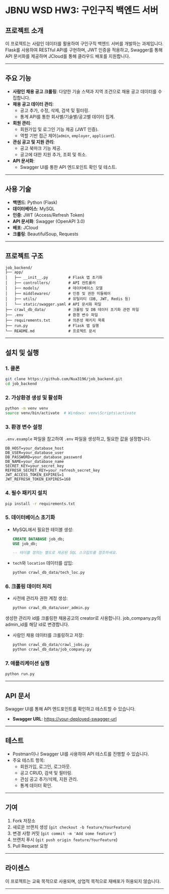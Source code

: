 # JBNU WSD HW3: 구인구직 백엔드 서버

## 프로젝트 소개
이 프로젝트는 사람인 데이터를 활용하여 구인구직 백엔드 서버를 개발하는 과제입니다. Flask를 사용하여 RESTful API를 구현하며, JWT 인증을 적용하고, Swagger를 통해 API 문서화를 제공하며 JCloud를 통해 클라우드 배포를 지원합니다.

---

## 주요 기능
- **사람인 채용 공고 크롤링**: 다양한 기술 스택과 지역 조건으로 채용 공고 데이터를 수집합니다.
- **채용 공고 데이터 관리**:
  - 공고 추가, 수정, 삭제, 검색 및 필터링.
  - 통계 API를 통한 회사별/기술별/공고별 데이터 집계.
- **회원 관리**:
  - 회원가입 및 로그인 기능 제공 (JWT 인증).
  - 역할 기반 접근 제어(`admin`, `employer`, `applicant`).
- **관심 공고 및 지원 관리**:
  - 공고 북마크 기능 제공.
  - 공고에 대한 지원 추가, 조회 및 취소.
- **API 문서화**:
  - Swagger UI를 통한 API 엔드포인트 확인 및 테스트.

---

## 사용 기술
- **백엔드**: Python (Flask)
- **데이터베이스**: MySQL
- **인증**: JWT (Access/Refresh Token)
- **API 문서화**: Swagger (OpenAPI 3.0)
- **배포**: JCloud
- **크롤링**: BeautifulSoup, Requests

---

## 프로젝트 구조

```
job_backend/
├── app/
│   ├── __init__.py         # Flask 앱 초기화
│   ├── controllers/        # API 컨트롤러
│   ├── models/             # 데이터베이스 모델
│   ├── middlewares/        # 인증 및 권한 미들웨어
│   ├── utils/              # 유틸리티 (DB, JWT, Redis 등)
│   └── static/swagger.yaml # API 문서화 파일
├── crawl_db_data/          # 크롤링 및 DB 데이터 초기화 관련 파일
├── .env                    # 환경 변수 파일
├── requirements.txt        # 의존성 패키지 목록
├── run.py                  # Flask 앱 실행
└── README.md               # 프로젝트 문서
```

---

## 설치 및 실행

### 1. 클론
```bash
git clone https://github.com/Nua3196/job_backend.git
cd job_backend
```

### 2. 가상환경 생성 및 활성화
```bash
python -m venv venv
source venv/bin/activate  # Windows: venv\Scripts\activate
```

### 3. 환경 변수 설정
`.env.example` 파일을 참고하여 `.env` 파일을 생성하고, 필요한 값을 설정합니다.
```plaintext
DB_HOST=your_database_host
DB_USER=your_database_user
DB_PASSWORD=your_database_password
DB_NAME=your_database_name
SECRET_KEY=your_secret_key
REFRESH_SECRET_KEY=your_refresh_secret_key
JWT_ACCESS_TOKEN_EXPIRES=1
JWT_REFRESH_TOKEN_EXPIRES=168
```

### 4. 필수 패키지 설치
```bash
pip install -r requirements.txt
```

### 5. 데이터베이스 초기화
- MySQL에서 필요한 테이블 생성:
  ```sql
  CREATE DATABASE job_db;
  USE job_db;

  -- 테이블 정의는 별도로 제공된 SQL 스크립트를 참조하세요.
  ```
- `tech`와 `location` 데이터를 삽입:
  ```bash
  python crawl_db_data/tech_loc.py
  ```

### 6. 크롤링 데이터 처리
- 사전에 관리자 권한 계정 생성:
  ```bash
  python crawl_db_data/user_admin.py
  ```
생성한 관리자 id를 크롤링한 채용공고의 creator로 사용합니다. job_company.py의 admin_id를 해당 id로 변경합니다.

- 사람인 채용 데이터를 크롤링하고 저장:
  ```bash
  python crawl_db_data/crawl_jobs.py
  python crawl_db_data/job_company.py
  ```

### 7. 애플리케이션 실행
```bash
python run.py
```

---

## API 문서
Swagger UI를 통해 API 엔드포인트를 확인하고 테스트할 수 있습니다.

- **Swagger URL**: <https://your-deployed-swagger-url>

---

## 테스트
- Postman이나 Swagger UI를 사용하여 API 테스트를 진행할 수 있습니다.
- 주요 테스트 항목:
  - 회원가입, 로그인, 로그아웃.
  - 공고 CRUD, 검색 및 필터링.
  - 관심 공고 추가/삭제, 지원 관리.
  - 통계 데이터 확인.

---

## 기여
1. Fork 저장소
2. 새로운 브랜치 생성 (`git checkout -b feature/YourFeature`)
3. 변경 사항 커밋 (`git commit -m 'Add some feature'`)
4. 브랜치 푸시 (`git push origin feature/YourFeature`)
5. Pull Request 요청

---

## 라이센스
이 프로젝트는 교육 목적으로 사용되며, 상업적 목적으로 재배포가 허용되지 않습니다.

---